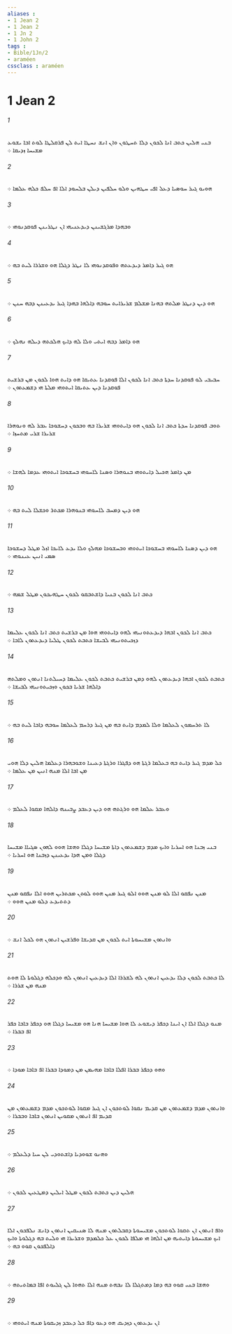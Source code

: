```yaml
---
aliases : 
- 1 Jean 2
- 1 Jean 2
- 1 Jn 2
- 1 John 2
tags : 
- Bible/1Jn/2
- araméen
cssclass : araméen
---
```


# 1 Jean 2

###### 1
ܒܢܝ ܗܠܝܢ ܟܬܒ ܐܢܐ ܠܟܘܢ ܕܠܐ ܬܚܛܘܢ ܘܐܢ ܐܢܫ ܢܚܛܐ ܐܝܬ ܠܢ ܦܪܩܠܛܐ ܠܘܬ ܐܒܐ ܝܫܘܥ ܡܫܝܚܐ ܙܕܝܩܐ ܀
###### 2
ܗܘܝܘ ܓܝܪ ܚܘܤܝܐ ܕܥܠ ܐܦܝ ܚܛܗܝܢ ܘܠܘ ܚܠܦܝܢ ܕܝܠܢ ܒܠܚܘܕ ܐܠܐ ܐܦ ܚܠܦ ܟܠܗ ܥܠܡܐ ܀
###### 3
ܘܒܗܕܐ ܡܪܓܫܝܢܢ ܕܝܕܥܢܝܗܝ ܐܢ ܢܛܪܝܢܢ ܦܘܩܕܢܘܗܝ ܀
###### 4
ܗܘ ܓܝܪ ܕܐܡܪ ܕܝܕܥܬܗ ܘܦܘܩܕܢܘܗܝ ܠܐ ܢܛܪ ܕܓܠܐ ܗܘ ܘܫܪܪܐ ܠܝܬ ܒܗ ܀
###### 5
ܗܘ ܕܝܢ ܕܢܛܪ ܡܠܬܗ ܒܗܢܐ ܡܫܠܡ ܫܪܝܪܐܝܬ ܚܘܒܗ ܕܐܠܗܐ ܒܗܕܐ ܓܝܪ ܝܕܥܝܢܢ ܕܒܗ ܚܢܢ ܀
###### 6
ܗܘ ܕܐܡܪ ܕܒܗ ܐܝܬܝ ܘܠܐ ܠܗ ܕܐܝܟ ܗܠܟܬܗ ܕܝܠܗ ܢܗܠܟ ܀
###### 7
ܚܒܝܒܝ ܠܘ ܦܘܩܕܢܐ ܚܕܬܐ ܟܬܒ ܐܢܐ ܠܟܘܢ ܐܠܐ ܦܘܩܕܢܐ ܥܬܝܩܐ ܗܘ ܕܐܝܬ ܗܘܐ ܠܟܘܢ ܡܢ ܒܪܫܝܬ ܦܘܩܕܢܐ ܕܝܢ ܥܬܝܩܐ ܐܝܬܘܗܝ ܡܠܬܐ ܗܝ ܕܫܡܥܬܘܢ ܀
###### 8
ܬܘܒ ܦܘܩܕܢܐ ܚܕܬܐ ܟܬܒ ܐܢܐ ܠܟܘܢ ܗܘ ܕܐܝܬܘܗܝ ܫܪܝܪܐ ܒܗ ܘܒܟܘܢ ܕܚܫܘܟܐ ܥܒܪ ܠܗ ܘܢܘܗܪܐ ܫܪܝܪܐ ܫܪܝ ܡܬܚܙܐ ܀
###### 9
ܡܢ ܕܐܡܪ ܗܟܝܠ ܕܐܝܬܘܗܝ ܒܢܘܗܪܐ ܘܤܢܐ ܠܐܚܘܗܝ ܒܚܫܘܟܐ ܐܝܬܘܗܝ ܥܕܡܐ ܠܗܫܐ ܀
###### 10
ܗܘ ܕܝܢ ܕܡܚܒ ܠܐܚܘܗܝ ܒܢܘܗܪܐ ܡܟܬܪ ܘܟܫܠܐ ܠܝܬ ܒܗ ܀
###### 11
ܗܘ ܕܝܢ ܕܤܢܐ ܠܐܚܘܗܝ ܒܚܫܘܟܐ ܐܝܬܘܗܝ ܘܒܚܫܘܟܐ ܡܗܠܟ ܘܠܐ ܝܕܥ ܠܐܝܟܐ ܐܙܠ ܡܛܠ ܕܚܫܘܟܐ ܤܡܝ ܐܢܝܢ ܥܝܢܘܗܝ ܀
###### 12
ܟܬܒ ܐܢܐ ܠܟܘܢ ܒܢܝܐ ܕܐܫܬܒܩܘ ܠܟܘܢ ܚܛܗܝܟܘܢ ܡܛܠ ܫܡܗ ܀
###### 13
ܟܬܒ ܐܢܐ ܠܟܘܢ ܐܒܗܐ ܕܝܕܥܬܘܢܝܗܝ ܠܗܘ ܕܐܝܬܘܗܝ ܗܘܐ ܡܢ ܒܪܫܝܬ ܟܬܒ ܐܢܐ ܠܟܘܢ ܥܠܝܡܐ ܕܙܟܝܬܘܢܝܗܝ ܠܒܝܫܐ ܟܬܒܬ ܠܟܘܢ ܛܠܝܐ ܕܝܕܥܬܘܢ ܠܐܒܐ ܀
###### 14
ܟܬܒܬ ܠܟܘܢ ܐܒܗܐ ܕܝܕܥܬܘܢ ܠܗܘ ܕܡܢ ܒܪܫܝܬ ܟܬܒܬ ܠܟܘܢ ܥܠܝܡܐ ܕܚܝܠܬܢܐ ܐܢܬܘܢ ܘܡܠܬܗ ܕܐܠܗܐ ܫܪܝܐ ܒܟܘܢ ܘܙܟܝܬܘܢܝܗܝ ܠܒܝܫܐ ܀
###### 15
ܠܐ ܬܪܚܡܘܢ ܠܥܠܡܐ ܘܠܐ ܠܡܕܡ ܕܐܝܬ ܒܗ ܡܢ ܓܝܪ ܕܪܚܡ ܠܥܠܡܐ ܚܘܒܗ ܕܐܒܐ ܠܝܬ ܒܗ ܀
###### 16
ܟܠ ܡܕܡ ܓܝܪ ܕܐܝܬ ܒܗ ܒܥܠܡܐ ܪܓܬܐ ܗܘ ܕܦܓܪܐ ܘܪܓܬܐ ܕܥܝܢܐ ܘܫܘܒܗܪܐ ܕܥܠܡܐ ܗܠܝܢ ܕܠܐ ܗܘܝ ܡܢ ܐܒܐ ܐܠܐ ܡܢܗ ܐܢܝܢ ܡܢ ܥܠܡܐ ܀
###### 17
ܘܥܒܪ ܥܠܡܐ ܗܘ ܘܪܓܬܗ ܗܘ ܕܝܢ ܕܥܒܕ ܨܒܝܢܗ ܕܐܠܗܐ ܡܩܘܐ ܠܥܠܡ ܀
###### 18
ܒܢܝ ܙܒܢܐ ܗܘ ܐܚܪܝܐ ܘܐܝܟ ܡܕܡ ܕܫܡܥܬܘܢ ܕܐܬܐ ܡܫܝܚܐ ܕܓܠܐ ܘܗܫܐ ܗܘܘ ܠܗܘܢ ܤܓܝܐܐ ܡܫܝܚܐ ܕܓܠܐ ܘܡܢ ܗܕܐ ܝܕܥܝܢܢ ܕܙܒܢܐ ܗܘ ܐܚܪܝܐ ܀
###### 19
ܡܢܢ ܢܦܩܘ ܐܠܐ ܠܘ ܡܢܢ ܗܘܘ ܐܠܘ ܓܝܪ ܡܢܢ ܗܘܘ ܠܘܬܢ ܡܟܬܪܝܢ ܗܘܘ ܐܠܐ ܢܦܩܘ ܡܢܢ ܕܬܬܝܕܥ ܕܠܘ ܡܢܢ ܗܘܘ ܀
###### 20
ܘܐܢܬܘܢ ܡܫܝܚܘܬܐ ܐܝܬ ܠܟܘܢ ܡܢ ܩܕܝܫܐ ܘܦܪܫܝܢ ܐܢܬܘܢ ܗܘ ܠܟܠ ܐܢܫ ܀
###### 21
ܠܐ ܟܬܒܬ ܠܟܘܢ ܕܠܐ ܝܕܥܝܢ ܐܢܬܘܢ ܠܗ ܠܫܪܪܐ ܐܠܐ ܕܝܕܥܝܢ ܐܢܬܘܢ ܠܗ ܘܕܟܠܗ ܕܓܠܘܬܐ ܠܐ ܗܘܬ ܡܢܗ ܡܢ ܫܪܪܐ ܀
###### 22
ܡܢܘ ܕܓܠܐ ܐܠܐ ܐܢ ܐܝܢܐ ܕܟܦܪ ܕܝܫܘܥ ܠܐ ܗܘܐ ܡܫܝܚܐ ܗܢܐ ܗܘ ܡܫܝܚܐ ܕܓܠܐ ܗܘ ܕܟܦܪ ܒܐܒܐ ܟܦܪ ܐܦ ܒܒܪܐ ܀
###### 23
ܘܗܘ ܕܟܦܪ ܒܒܪܐ ܐܦܠܐ ܒܐܒܐ ܡܗܝܡܢ ܡܢ ܕܡܘܕܐ ܒܒܪܐ ܐܦ ܒܐܒܐ ܡܘܕܐ ܀
###### 24
ܘܐܢܬܘܢ ܡܕܡ ܕܫܡܥܬܘܢ ܡܢ ܩܕܝܡ ܢܩܘܐ ܠܘܬܟܘܢ ܐܢ ܓܝܪ ܡܩܘܐ ܠܘܬܟܘܢ ܡܕܡ ܕܫܡܥܬܘܢ ܡܢ ܩܕܝܡ ܐܦ ܐܢܬܘܢ ܡܩܘܝܢ ܐܢܬܘܢ ܒܐܒܐ ܘܒܒܪܐ ܀
###### 25
ܘܗܢܘ ܫܘܘܕܝܐ ܕܐܫܬܘܕܝ ܠܢ ܚܝܐ ܕܠܥܠܡ ܀
###### 26
ܗܠܝܢ ܕܝܢ ܟܬܒܬ ܠܟܘܢ ܡܛܠ ܐܝܠܝܢ ܕܡܛܥܝܢ ܠܟܘܢ ܀
###### 27
ܘܐܦ ܐܢܬܘܢ ܐܢ ܬܩܘܐ ܠܘܬܟܘܢ ܡܫܝܚܘܬܐ ܕܩܒܠܬܘܢ ܡܢܗ ܠܐ ܤܢܝܩܝܢ ܐܢܬܘܢ ܕܐܢܫ ܢܠܦܟܘܢ ܐܠܐ ܐܝܟ ܡܫܝܚܘܬܐ ܕܐܝܬܝܗ ܡܢ ܐܠܗܐ ܗܝ ܡܠܦܐ ܠܟܘܢ ܥܠ ܟܠܡܕܡ ܘܫܪܝܪܐ ܗܝ ܘܠܝܬ ܒܗ ܕܓܠܘܬܐ ܘܐܝܟ ܕܐܠܦܟܘܢ ܩܘܘ ܒܗ ܀
###### 28
ܘܗܫܐ ܒܢܝ ܩܘܘ ܒܗ ܕܡܐ ܕܡܬܓܠܐ ܠܐ ܢܒܗܬ ܡܢܗ ܐܠܐ ܬܗܘܐ ܠܢ ܓܠܝܘܬ ܐܦܐ ܒܡܐܬܝܬܗ ܀
###### 29
ܐܢ ܝܕܥܬܘܢ ܕܙܕܝܩ ܗܘ ܕܥܘ ܕܐܦ ܟܠ ܕܥܒܕ ܙܕܝܩܘܬܐ ܡܢܗ ܐܝܬܘܗܝ ܀
